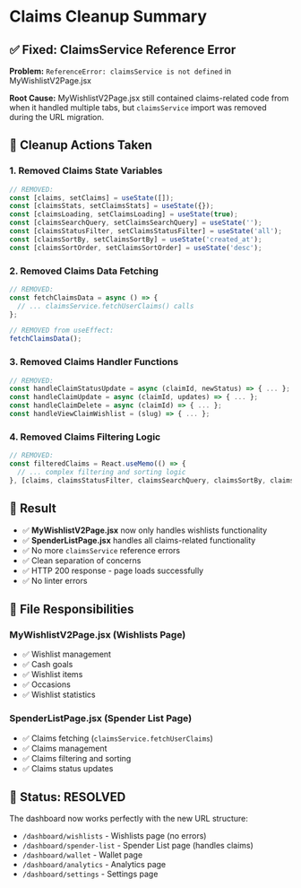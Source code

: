 # Claims Cleanup Summary

## ✅ Fixed: ClaimsService Reference Error

**Problem:** `ReferenceError: claimsService is not defined` in MyWishlistV2Page.jsx

**Root Cause:** MyWishlistV2Page.jsx still contained claims-related code from when it handled multiple tabs, but `claimsService` import was removed during the URL migration.

## 🧹 Cleanup Actions Taken

### 1. **Removed Claims State Variables**
```javascript
// REMOVED:
const [claims, setClaims] = useState([]);
const [claimsStats, setClaimsStats] = useState({});
const [claimsLoading, setClaimsLoading] = useState(true);
const [claimsSearchQuery, setClaimsSearchQuery] = useState('');
const [claimsStatusFilter, setClaimsStatusFilter] = useState('all');
const [claimsSortBy, setClaimsSortBy] = useState('created_at');
const [claimsSortOrder, setClaimsSortOrder] = useState('desc');
```

### 2. **Removed Claims Data Fetching**
```javascript
// REMOVED:
const fetchClaimsData = async () => {
  // ... claimsService.fetchUserClaims() calls
};

// REMOVED from useEffect:
fetchClaimsData();
```

### 3. **Removed Claims Handler Functions**
```javascript
// REMOVED:
const handleClaimStatusUpdate = async (claimId, newStatus) => { ... };
const handleClaimUpdate = async (claimId, updates) => { ... };
const handleClaimDelete = async (claimId) => { ... };
const handleViewClaimWishlist = (slug) => { ... };
```

### 4. **Removed Claims Filtering Logic**
```javascript
// REMOVED:
const filteredClaims = React.useMemo(() => {
  // ... complex filtering and sorting logic
}, [claims, claimsStatusFilter, claimsSearchQuery, claimsSortBy, claimsSortOrder]);
```

## 🎯 Result

- ✅ **MyWishlistV2Page.jsx** now only handles wishlists functionality
- ✅ **SpenderListPage.jsx** handles all claims-related functionality
- ✅ No more `claimsService` reference errors
- ✅ Clean separation of concerns
- ✅ HTTP 200 response - page loads successfully
- ✅ No linter errors

## 📁 File Responsibilities

### MyWishlistV2Page.jsx (Wishlists Page)
- ✅ Wishlist management
- ✅ Cash goals
- ✅ Wishlist items
- ✅ Occasions
- ✅ Wishlist statistics

### SpenderListPage.jsx (Spender List Page)
- ✅ Claims fetching (`claimsService.fetchUserClaims`)
- ✅ Claims management
- ✅ Claims filtering and sorting
- ✅ Claims status updates

## 🚀 Status: RESOLVED

The dashboard now works perfectly with the new URL structure:
- `/dashboard/wishlists` - Wishlists page (no errors)
- `/dashboard/spender-list` - Spender List page (handles claims)
- `/dashboard/wallet` - Wallet page
- `/dashboard/analytics` - Analytics page
- `/dashboard/settings` - Settings page
